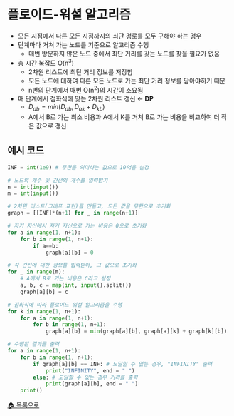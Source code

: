 # 플로이드-워셜 알고리즘
- 모든 지점에서 다른 모든 지점까지의 최단 경로를 모두 구해야 하는 경우
- 단계마다 거쳐 가는 노드를 기준으로 알고리즘 수행
    - 매번 방문하지 않은 노드 중에서 최단 거리를 갖는 노드를 찾을 필요가 없음
- 총 시간 복잡도 O(n<sup>3</sup>)
    - 2차원 리스트에 최단 거리 정보를 저장함
    - 모든 노드에 대하여 다른 모든 노드로 가는 최단 거리 정보를 담아야하기 때문
    - n번의 단계에서 매번 O(n<sup>2</sup>)의 시간이 소요됨
- 매 단계에서 점화식에 맞는 2차원 리스트 갱신 ← **DP**  
    - $D_{ab} = min(D_{ab}, D_{ak}+D_{kb})$
    - A에서 B로 가는 최소 비용과 A에서 K를 거쳐 B로 가는 비용을 비교하여 더 작은 값으로 갱신

## 예시 코드
```python
INF = int(1e9) # 무한을 의미하는 값으로 10억을 설정

# 노드의 개수 및 간선의 개수를 입력받기
n = int(input())
m = int(input())

# 2차원 리스트(그래프 표현)를 만들고, 모든 값을 무한으로 초기화
graph = [[INF]*(n+1) for _ in range(n+1)]

# 자기 자신에서 자기 자신으로 가는 비용은 0으로 초기화
for a in range(1, n+1):
	for b in range(1, n+1):
		if a==b:
			graph[a][b] = 0

# 각 간선에 대한 정보를 입력받아, 그 값으로 초기화
for _ in range(m):
	# A에서 B로 가는 비용은 C라고 설정
	a, b, c = map(int, input().split())
	graph[a][b] = c

# 점화식에 따라 플로이드 워셜 알고리즘을 수행
for k in range(1, n+1):
	for a in range(1, n+1):
		for b in range(1, n+1):
			graph[a][b] = min(graph[a][b], graph[a][k] + graph[k][b])

# 수행된 결과를 출력
for a in range(1, n+1):
	for b in range(1, n+1):
		if graph[a][b] == INF: # 도달할 수 없는 경우, "INFINITY" 출력
			print("INFINITY", end = " ")
		else: # 도달할 수 있는 경우 거리를 출력
			print(graph[a][b], end = " ")
	print()
```

[🏠 목록으로](/README.md)